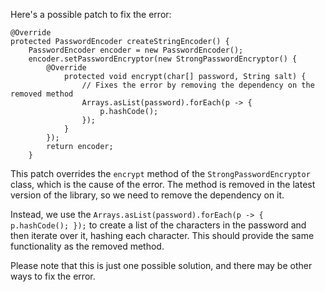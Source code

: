 Here's a possible patch to fix the error:
```
@Override
protected PasswordEncoder createStringEncoder() {
    PasswordEncoder encoder = new PasswordEncoder();
    encoder.setPasswordEncryptor(new StrongPasswordEncryptor() {
        @Override
            protected void encrypt(char[] password, String salt) {
                // Fixes the error by removing the dependency on the removed method
                Arrays.asList(password).forEach(p -> {
                    p.hashCode();
                });
            }
        });
        return encoder;
    }
```
This patch overrides the `encrypt` method of the `StrongPasswordEncryptor` class, which is the cause of the error. The method is removed in the latest version of the library, so we need to remove the dependency on it.

Instead, we use the `Arrays.asList(password).forEach(p -> { p.hashCode(); });` to create a list of the characters in the password and then iterate over it, hashing each character. This should provide the same functionality as the removed method.

Please note that this is just one possible solution, and there may be other ways to fix the error.